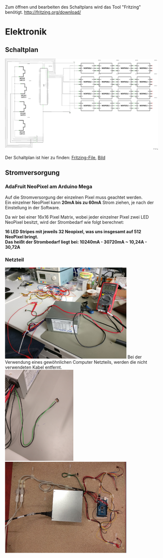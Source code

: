 Zum öffnen und bearbeiten des Schaltplans wird das Tool "Fritzing" benötigt. 
http://fritzing.org/download/ 
# Elektronik

## Schaltplan
<img src="Schaltplan.png" height="300">

Der Schaltplan ist hier zu finden: [Fritzing-File](https://github.com/cbm-instructions/bits-please/blob/master/Schaltplan/Schaltplan.fzz), [Bild](https://github.com/cbm-instructions/bits-please/blob/master/Schaltplan/Schaltplan.png)

## Stromversorgung 

### AdaFruit NeoPixel am Arduino Mega
Auf die Stromversorgung der einzelnen Pixel muss geachtet werden. <br>
Ein einzelner NeoPixel kann **20mA bis zu 60mA** Strom ziehen, je nach der Einstellung in der Software.

Da wir bei einer 16x16 Pixel Matrix, wobei jeder einzelner Pixel zwei LED NeoPixel besitzt, wird der Strombedarf wie folgt berechnet:<br>

**16 LED Stripes mit jeweils 32 Neopixel, was uns insgesamt auf 512 NeoPixel bringt.**<br>
**Das heißt der Strombedarf liegt bei: 10240mA - 30720mA ~ 10,24A - 30,72A**

### Netzteil
<img src="Netzteil.jpg" height="300">
Bei der Verwendung eines gewöhnlichen Computer Netzteils, werden die nicht verwendeten Kabel entfernt.<br>

<img src="Stromschalter.jpg" height="300">


<img src="Verkabelung.jpg" height="300">

